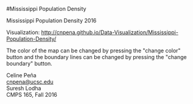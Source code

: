 #Mississippi Population Density

Mississippi Population Density 2016 

Visualization:
http://cnpena.github.io/Data-Visualization/Mississippi-Population-Density/ 

The color of the map can be changed by pressing the "change color" button and the boundary lines can be changed by pressing the "change boundary" button.

Celine Peña <br>
cnpena@ucsc.edu <br>
Suresh Lodha <br>
CMPS 165, Fall 2016
